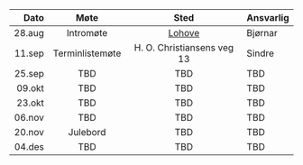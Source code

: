 |   Dato |      Møte       |                          Sted                       | Ansvarlig |
| -----: | :-------------: | :-------------------------------------------------: | :-------- |
| 28.aug |    Intromøte    | [Lohove](https://maps.app.goo.gl/SRm4eoELUiJ5PFeK8) | Bjørnar   |
| 11.sep | Terminlistemøte |            H. O. Christiansens veg 13               | Sindre    |
| 25.sep |       TBD       |                          TBD                        | TBD       |
| 09.okt |       TBD       |                          TBD                        | TBD       |
| 23.okt |       TBD       |                          TBD                        | TBD       |
| 06.nov |       TBD       |                          TBD                        | TBD       |
| 20.nov |    Julebord     |                          TBD                        | TBD       |
| 04.des |       TBD       |                          TBD                        | TBD       |

